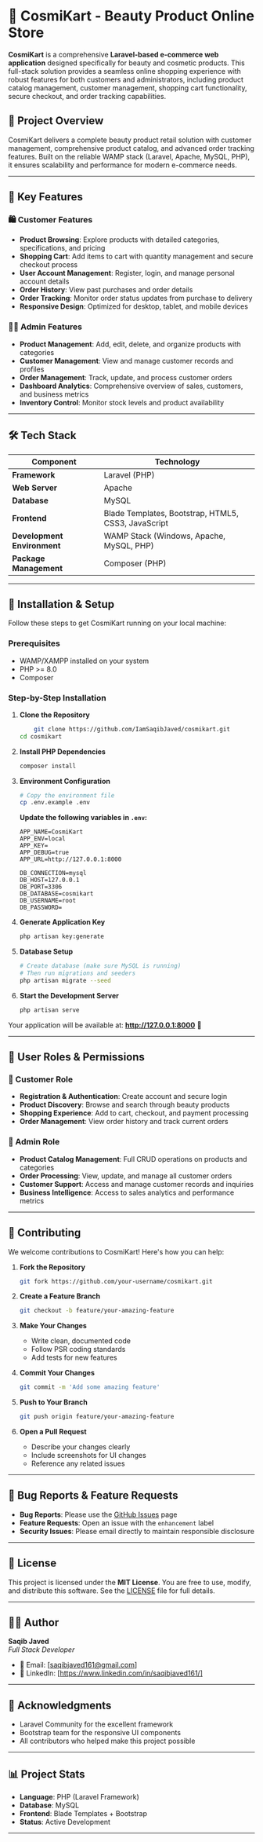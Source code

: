 # 🌸 CosmiKart - Beauty Product Online Store

**CosmiKart** is a comprehensive **Laravel-based e-commerce web application** designed specifically for beauty and cosmetic products. This full-stack solution provides a seamless online shopping experience with robust features for both customers and administrators, including product catalog management, customer management, shopping cart functionality, secure checkout, and order tracking capabilities.

## 🌟 Project Overview

CosmiKart delivers a complete beauty product retail solution with customer management, comprehensive product catalog, and advanced order tracking features. Built on the reliable WAMP stack (Laravel, Apache, MySQL, PHP), it ensures scalability and performance for modern e-commerce needs.

---

## 🚀 Key Features

### 🛍️ Customer Features
- **Product Browsing**: Explore products with detailed categories, specifications, and pricing
- **Shopping Cart**: Add items to cart with quantity management and secure checkout process
- **User Account Management**: Register, login, and manage personal account details
- **Order History**: View past purchases and order details
- **Order Tracking**: Monitor order status updates from purchase to delivery
- **Responsive Design**: Optimized for desktop, tablet, and mobile devices

### 👩‍💼 Admin Features
- **Product Management**: Add, edit, delete, and organize products with categories
- **Customer Management**: View and manage customer records and profiles
- **Order Management**: Track, update, and process customer orders
- **Dashboard Analytics**: Comprehensive overview of sales, customers, and business metrics
- **Inventory Control**: Monitor stock levels and product availability

---

## 🛠️ Tech Stack

| Component | Technology |
|-----------|------------|
| **Framework** | Laravel (PHP) |
| **Web Server** | Apache |
| **Database** | MySQL |
| **Frontend** | Blade Templates, Bootstrap, HTML5, CSS3, JavaScript |
| **Development Environment** | WAMP Stack (Windows, Apache, MySQL, PHP) |
| **Package Management** | Composer (PHP) |

---

## 📂 Installation & Setup

Follow these steps to get CosmiKart running on your local machine:

### Prerequisites
- WAMP/XAMPP installed on your system
- PHP >= 8.0
- Composer

### Step-by-Step Installation

1. **Clone the Repository**
   ```bash
       git clone https://github.com/IamSaqibJaved/cosmikart.git
   cd cosmikart
   ```

2. **Install PHP Dependencies**
   ```bash
   composer install
   ```

3. **Environment Configuration**
   ```bash
   # Copy the environment file
   cp .env.example .env
   ```
   
   **Update the following variables in `.env`:**
   ```env
   APP_NAME=CosmiKart
   APP_ENV=local
   APP_KEY=
   APP_DEBUG=true
   APP_URL=http://127.0.0.1:8000
   
   DB_CONNECTION=mysql
   DB_HOST=127.0.0.1
   DB_PORT=3306
   DB_DATABASE=cosmikart
   DB_USERNAME=root
   DB_PASSWORD=
   ```

5. **Generate Application Key**
   ```bash
   php artisan key:generate
   ```

6. **Database Setup**
   ```bash
   # Create database (make sure MySQL is running)
   # Then run migrations and seeders
   php artisan migrate --seed
   ```

7. **Start the Development Server**
   ```bash
   php artisan serve
   ```

Your application will be available at: **http://127.0.0.1:8000** 🎉

---

## 👥 User Roles & Permissions

### 🛒 Customer Role
- **Registration & Authentication**: Create account and secure login
- **Product Discovery**: Browse and search through beauty products
- **Shopping Experience**: Add to cart, checkout, and payment processing
- **Order Management**: View order history and track current orders

### 👑 Admin Role
- **Product Catalog Management**: Full CRUD operations on products and categories
- **Order Processing**: View, update, and manage all customer orders
- **Customer Support**: Access and manage customer records and inquiries
- **Business Intelligence**: Access to sales analytics and performance metrics

---

## 🤝 Contributing

We welcome contributions to CosmiKart! Here's how you can help:

1. **Fork the Repository**
   ```bash
   git fork https://github.com/your-username/cosmikart.git
   ```

2. **Create a Feature Branch**
   ```bash
   git checkout -b feature/your-amazing-feature
   ```

3. **Make Your Changes**
   - Write clean, documented code
   - Follow PSR coding standards
   - Add tests for new features

4. **Commit Your Changes**
   ```bash
   git commit -m 'Add some amazing feature'
   ```

5. **Push to Your Branch**
   ```bash
   git push origin feature/your-amazing-feature
   ```

6. **Open a Pull Request**
   - Describe your changes clearly
   - Include screenshots for UI changes
   - Reference any related issues

---

## 🐛 Bug Reports & Feature Requests

- **Bug Reports**: Please use the [GitHub Issues](https://github.com/IamSaqibJaved/cosmikart/issues) page
- **Feature Requests**: Open an issue with the `enhancement` label
- **Security Issues**: Please email directly to maintain responsible disclosure

---

## 📜 License

This project is licensed under the **MIT License**. You are free to use, modify, and distribute this software. See the [LICENSE](LICENSE) file for full details.

---

## 👨‍💻 Author

**Saqib Javed**  
*Full Stack Developer*

- 📧 Email: [saqibjaved161@gmail.com]
- 💼 LinkedIn: [https://www.linkedin.com/in/saqibjaved161/]

---

## 🙏 Acknowledgments

- Laravel Community for the excellent framework
- Bootstrap team for the responsive UI components
- All contributors who helped make this project possible

---

## 📊 Project Stats

- **Language**: PHP (Laravel Framework)
- **Database**: MySQL
- **Frontend**: Blade Templates + Bootstrap
- **Status**: Active Development

---
